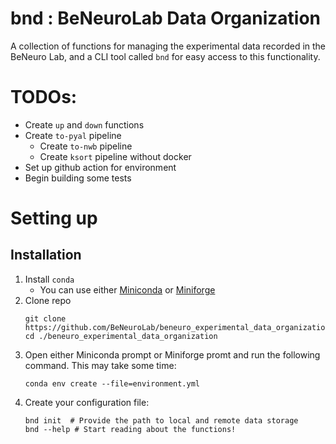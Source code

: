 # bnd : BeNeuroLab Data Organization

A collection of functions for managing the experimental data recorded in the 
BeNeuro Lab, and a CLI tool called `bnd` for easy access to this functionality.

# TODOs:
   - Create `up` and `down` functions
   - Create `to-pyal` pipeline
     - Create `to-nwb` pipeline
     - Create `ksort` pipeline without docker
   - Set up github action for environment
   - Begin building some tests


# Setting up
## Installation

1. Install `conda`
   - You can use either [Miniconda](https://docs.anaconda.com/miniconda/install/#quick-command-line-install) or [Miniforge](https://github.com/conda-forge/miniforge)
2. Clone repo
   ```shell
   git clone https://github.com/BeNeuroLab/beneuro_experimental_data_organization.git
   cd ./beneuro_experimental_data_organization
   ```
3. Open either Miniconda prompt or Miniforge promt and run the following command. This 
   may take some time: 
   ```shell
   conda env create --file=environment.yml
   ```
4. Create your configuration file:
   ```shell
   bnd init  # Provide the path to local and remote data storage
   bnd --help # Start reading about the functions!